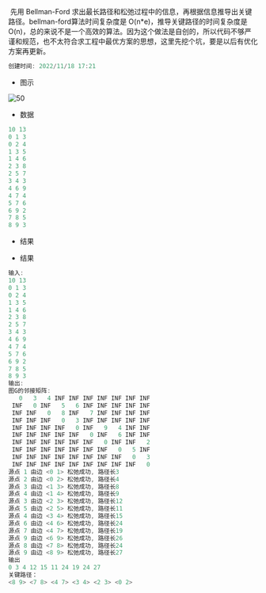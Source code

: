 ​		先用 Bellman-Ford 求出最长路径和松弛过程中的信息，再根据信息推导出关键路径。bellman-ford算法时间复杂度是 O(n*e)，推导关键路径的时间复杂度是O(n)，总的来说不是一个高效的算法。因为这个做法是自创的，所以代码不够严谨和规范，也不太符合求工程中最优方案的思想，这里先挖个坑，要是以后有优化方案再更新。

```c
创建时间: 2022/11/18 17:21
```



- 图示

![50](https://github.com/kyrian330/Data-Structure-Algorithm/blob/main/%E7%AE%97%E6%B3%95/%E5%9B%BE/img/%E5%9B%BE%E8%BF%9B%E9%98%B6%E7%AE%97%E6%B3%95/50.png)





- 数据

```c
10 13
0 1 3
0 2 4
1 3 5
1 4 6
2 3 8
2 5 7
3 4 3
4 6 9
4 7 4
5 7 6
6 9 2
7 8 5
8 9 3
```



- 结果









- 结果

```c
输入:
10 13
0 1 3
0 2 4
1 3 5
1 4 6
2 3 8
2 5 7
3 4 3
4 6 9
4 7 4
5 7 6
6 9 2
7 8 5
8 9 3
输出:
图G的邻接矩阵:
   0   3   4 INF INF INF INF INF INF INF
 INF   0 INF   5   6 INF INF INF INF INF
 INF INF   0   8 INF   7 INF INF INF INF
 INF INF INF   0   3 INF INF INF INF INF
 INF INF INF INF   0 INF   9   4 INF INF
 INF INF INF INF INF   0 INF   6 INF INF
 INF INF INF INF INF INF   0 INF INF   2
 INF INF INF INF INF INF INF   0   5 INF
 INF INF INF INF INF INF INF INF   0   3
 INF INF INF INF INF INF INF INF INF   0
源点 1 由边 <0 1> 松弛成功, 路径长3
源点 2 由边 <0 2> 松弛成功, 路径长4
源点 3 由边 <1 3> 松弛成功, 路径长8
源点 4 由边 <1 4> 松弛成功, 路径长9
源点 3 由边 <2 3> 松弛成功, 路径长12
源点 5 由边 <2 5> 松弛成功, 路径长11
源点 4 由边 <3 4> 松弛成功, 路径长15
源点 6 由边 <4 6> 松弛成功, 路径长24
源点 7 由边 <4 7> 松弛成功, 路径长19
源点 9 由边 <6 9> 松弛成功, 路径长26
源点 8 由边 <7 8> 松弛成功, 路径长24
源点 9 由边 <8 9> 松弛成功, 路径长27
输出
0 3 4 12 15 11 24 19 24 27
关键路径：
<8 9> <7 8> <4 7> <3 4> <2 3> <0 2>
```

